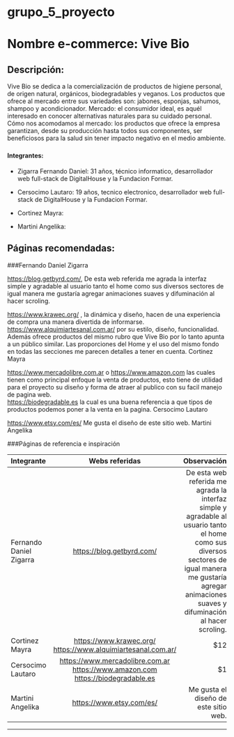 # grupo_5_proyecto

# Nombre e-commerce: Vive Bio

## Descripción: 
  
  Vive Bio se dedica a la comercialización de productos de higiene personal, de origen natural, orgánicos, biodegradables y veganos. Los productos que ofrece al mercado entre sus variedades son: jabones, esponjas, sahumos, shampoo y acondicionador.
Mercado: el consumidor ideal, es aquél interesado en conocer alternativas naturales para su cuidado personal. 
Cómo nos acomodamos al mercado: los productos que ofrece la empresa garantizan, desde su producción hasta todos sus componentes, ser beneficiosos para la salud sin tener impacto negativo en el medio ambiente.

###
#### Integrantes:

- Zigarra Fernando Daniel: 31 años, técnico informatico, desarrollador web full-stack de DigitalHouse y la Fundacion Formar.

- Cersocimo Lautaro: 19 años, tecnico electronico, desarrollador web full-stack de DigitalHouse y la Fundacion Formar.     

- Cortinez Mayra:       

- Martini Angelika:      



## Páginas recomendadas:

###Fernando Daniel Zigarra

https://blog.getbyrd.com/, De esta web referida me agrada la interfaz simple y agradable al usuario tanto el home como sus diversos sectores de igual manera me gustaría agregar animaciones suaves y difuminación al hacer scroling.

https://www.krawec.org/ , la dinámica y diseño, hacen de una experiencia de compra una manera divertida de informarse. 
https://www.alquimiartesanal.com.ar/ por su estilo, diseño, funcionalidad. Además ofrece productos del mismo rubro que Vive Bio por lo tanto apunta a un público similar. Las proporciones del Home y el uso del mismo fondo en todas las secciones me parecen detalles a tener en cuenta.
Cortinez Mayra

https://www.mercadolibre.com.ar o https://www.amazon.com las cuales tienen como principal enfoque la venta de productos, esto tiene de utilidad para el proyecto su diseño y forma de atraer al publico con su facil manejo de pagina web.   
https://biodegradable.es la cual es una buena referencia a que tipos de productos podemos poner a la venta en la pagina.
Cersocimo Lautaro

https://www.etsy.com/es/  Me gusta el diseño de este sitio web.
Martini Angelika

###Páginas de referencia e inspiración

| Integrante  | Webs referidas | Observación |
| :------------ |:---------------:| -----:|
| Fernando Daniel Zigarra | https://blog.getbyrd.com/  | De esta web referida me agrada la interfaz simple y agradable al usuario tanto el home como sus diversos sectores de igual manera me gustaría agregar animaciones suaves y difuminación al hacer scroling. |
| Cortinez Mayra  |https://www.krawec.org/  https://www.alquimiartesanal.com.ar/    |   $12 |
| Cersocimo Lautaro |https://www.mercadolibre.com.ar https://www.amazon.com https://biodegradable.es   |    $1 |
| Martini Angelika | https://www.etsy.com/es/   | Me gusta el diseño de este sitio web. |
                
----

